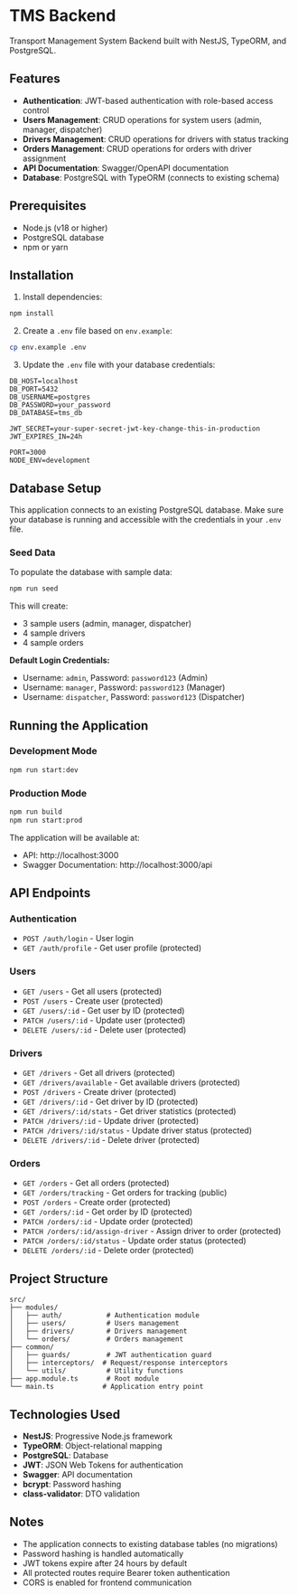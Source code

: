 # TMS Backend

Transport Management System Backend built with NestJS, TypeORM, and PostgreSQL.

## Features

- **Authentication**: JWT-based authentication with role-based access control
- **Users Management**: CRUD operations for system users (admin, manager, dispatcher)
- **Drivers Management**: CRUD operations for drivers with status tracking
- **Orders Management**: CRUD operations for orders with driver assignment
- **API Documentation**: Swagger/OpenAPI documentation
- **Database**: PostgreSQL with TypeORM (connects to existing schema)

## Prerequisites

- Node.js (v18 or higher)
- PostgreSQL database
- npm or yarn

## Installation

1. Install dependencies:
```bash
npm install
```

2. Create a `.env` file based on `env.example`:
```bash
cp env.example .env
```

3. Update the `.env` file with your database credentials:
```env
DB_HOST=localhost
DB_PORT=5432
DB_USERNAME=postgres
DB_PASSWORD=your_password
DB_DATABASE=tms_db

JWT_SECRET=your-super-secret-jwt-key-change-this-in-production
JWT_EXPIRES_IN=24h

PORT=3000
NODE_ENV=development
```

## Database Setup

This application connects to an existing PostgreSQL database. Make sure your database is running and accessible with the credentials in your `.env` file.

### Seed Data

To populate the database with sample data:

```bash
npm run seed
```

This will create:
- 3 sample users (admin, manager, dispatcher)
- 4 sample drivers
- 4 sample orders

**Default Login Credentials:**
- Username: `admin`, Password: `password123` (Admin)
- Username: `manager`, Password: `password123` (Manager)  
- Username: `dispatcher`, Password: `password123` (Dispatcher)

## Running the Application

### Development Mode
```bash
npm run start:dev
```

### Production Mode
```bash
npm run build
npm run start:prod
```

The application will be available at:
- API: http://localhost:3000
- Swagger Documentation: http://localhost:3000/api

## API Endpoints

### Authentication
- `POST /auth/login` - User login
- `GET /auth/profile` - Get user profile (protected)

### Users
- `GET /users` - Get all users (protected)
- `POST /users` - Create user (protected)
- `GET /users/:id` - Get user by ID (protected)
- `PATCH /users/:id` - Update user (protected)
- `DELETE /users/:id` - Delete user (protected)

### Drivers
- `GET /drivers` - Get all drivers (protected)
- `GET /drivers/available` - Get available drivers (protected)
- `POST /drivers` - Create driver (protected)
- `GET /drivers/:id` - Get driver by ID (protected)
- `GET /drivers/:id/stats` - Get driver statistics (protected)
- `PATCH /drivers/:id` - Update driver (protected)
- `PATCH /drivers/:id/status` - Update driver status (protected)
- `DELETE /drivers/:id` - Delete driver (protected)

### Orders
- `GET /orders` - Get all orders (protected)
- `GET /orders/tracking` - Get orders for tracking (public)
- `POST /orders` - Create order (protected)
- `GET /orders/:id` - Get order by ID (protected)
- `PATCH /orders/:id` - Update order (protected)
- `PATCH /orders/:id/assign-driver` - Assign driver to order (protected)
- `PATCH /orders/:id/status` - Update order status (protected)
- `DELETE /orders/:id` - Delete order (protected)

## Project Structure

```
src/
├── modules/
│   ├── auth/           # Authentication module
│   ├── users/          # Users management
│   ├── drivers/        # Drivers management
│   └── orders/         # Orders management
├── common/
│   ├── guards/         # JWT authentication guard
│   ├── interceptors/  # Request/response interceptors
│   └── utils/          # Utility functions
├── app.module.ts       # Root module
└── main.ts            # Application entry point
```

## Technologies Used

- **NestJS**: Progressive Node.js framework
- **TypeORM**: Object-relational mapping
- **PostgreSQL**: Database
- **JWT**: JSON Web Tokens for authentication
- **Swagger**: API documentation
- **bcrypt**: Password hashing
- **class-validator**: DTO validation

## Notes

- The application connects to existing database tables (no migrations)
- Password hashing is handled automatically
- JWT tokens expire after 24 hours by default
- All protected routes require Bearer token authentication
- CORS is enabled for frontend communication
